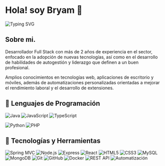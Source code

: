 # Hola! soy Bryam 👋

![Typing SVG](https://readme-typing-svg.demolab.com?font=Fira+Code&weight=500&size=18&duration=5000&pause=1500&center=true&vCenter=true&width=600&lines=Full+Stack+Developer;Automatizaciones+y+desarrollo+de+soluciones)

## Sobre mi.

Desarrollador Full Stack con más de 2 años de experiencia en el sector, enfocado en la adopción de nuevas tecnologías, así como en el desarrollo de habilidades de autogestión y liderazgo que definen a un buen profesional.

Amplios conocimientos en tecnologías web, aplicaciones de escritorio y móviles, además de automatizaciones personalizadas orientadas a mejorar el rendimiento laboral y el desarrollo de extensiones.

## 🧠 Lenguajes de Programación
![Java](https://img.shields.io/badge/Java-ED8B00?style=for-the-badge&logo=java&logoColor=white)
![JavaScript](https://img.shields.io/badge/JavaScript-F7DF1E?style=for-the-badge&logo=javascript&logoColor=black)
![TypeScript](https://img.shields.io/badge/TypeScript-3178C6?style=for-the-badge&logo=typescript&logoColor=white)

![Python](https://img.shields.io/badge/Python-3776AB?style=for-the-badge&logo=python&logoColor=white)
![PHP](https://img.shields.io/badge/PHP-777BB4?style=for-the-badge&logo=php&logoColor=white)

## 🧰 Tecnologías y Herramientas
![Spring MVC](https://img.shields.io/badge/Spring_MVC-6DB33F?style=for-the-badge&logo=spring&logoColor=white)
![Node.js](https://img.shields.io/badge/Node.js-339933?style=for-the-badge&logo=nodedotjs&logoColor=white)
![Express](https://img.shields.io/badge/Express.js-000000?style=for-the-badge&logo=express&logoColor=white)
![React](https://img.shields.io/badge/React-20232A?style=for-the-badge&logo=react&logoColor=61DAFB)
![HTML5](https://img.shields.io/badge/HTML5-E34F26?style=for-the-badge&logo=html5&logoColor=white)
![CSS3](https://img.shields.io/badge/CSS3-1572B6?style=for-the-badge&logo=css3&logoColor=white)
![MySQL](https://img.shields.io/badge/MySQL-00758F?style=for-the-badge&logo=mysql&logoColor=white)
![MongoDB](https://img.shields.io/badge/MongoDB-4EA94B?style=for-the-badge&logo=mongodb&logoColor=white)
![Git](https://img.shields.io/badge/Git-F05032?style=for-the-badge&logo=git&logoColor=white)
![GitHub](https://img.shields.io/badge/GitHub-100000?style=for-the-badge&logo=github&logoColor=white)
![Docker](https://img.shields.io/badge/Docker-2496ED?style=for-the-badge&logo=docker&logoColor=white)
![REST API](https://img.shields.io/badge/REST_API-02569B?style=for-the-badge&logo=swagger&logoColor=white)
![Automatización](https://img.shields.io/badge/Automatizaciones-FF9800?style=for-the-badge)

